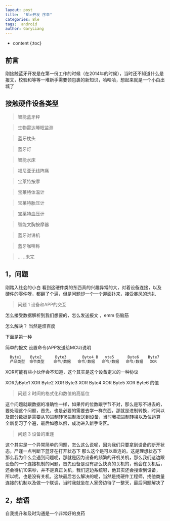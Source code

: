```yaml
---
layout: post
title:  "Ble开发 序章"
categories: Ble
tags:  android
author: GaryLiang
---
```


* content
{:toc}


## 前言

刚接触蓝牙开发是在第一份工作的时候（在2014年的时候），当时还不知道什么是报文，校验和等等一堆新手需要领包裹的新知识，哈哈哈，想起来就是一个小白出城了


## 接触硬件设备类型

> 智能蓝牙秤 

> 生物雷达睡眠监测

> 蓝牙枕头

> 蓝牙灯 

> 智能水床 

> 福尼亚无线阵痛 

> 宝莱特按摩

> 宝莱特体温计

> 宝莱特胎压计

> 宝莱特血压计

> 智能文胸按摩器

> 蓝牙对讲机

> 蓝牙咖啡称

> ...
> ..未完


## 1，问题

 刚踏入社会的小白 看到这硬件类的东西真的兴趣异常的大，对着设备连接，以及硬件的零件呀，都翻了个遍，但是问题却一个一个迎面扑来，接受暴风的洗礼


 > 问题 1 设备和APP的交互

  怎么接受数据解析到我们想要的，怎么发送报文 ，emm 伤脑筋

  怎么解决？ 当然是烦百度

  下面是第一种 

  简单的报文 设置命令(APP发送给MCU)说明

```js
  Byte1	   Byte2	  Byte3	      Byte4	B   yte5	  Byte6	   Byte7
  产品类型	命令类型	命令/数据	命令/数据	命令/数据	命令/数据	XOR

```

XOR可能有些小伙伴会不知道，这个其实是这个设备定义的一种协议 

XOR为Byte1 XOR Byte2 XOR Byte3 XOR Byte4 XOR Byte5 XOR Byte6 的值

 > 问题 2 时间的格式化和数值的高低位

 这个问题就跟数据的准确性一样，如果传的位数跟字节不对，那么是写不进去的，
 要处理这个问题，首先，也是必要的需要去学一样东西，那就是进制转换，时间以及部分数据是需要从10进制转16进制发送到设备，当时我把进制转换以及位运算全新复习了个遍，最后如愿以偿，成功进入新手专区。


 > 问题 3 设备的重连

 这个其实是一个异常简单的问题，怎么这么说呢，因为我们只要拿到设备的断开状态，严谨一点判断下蓝牙在打开状态下 那么这个是可以重连的。这是理想状态下
 那么我为什么会遇到问题呢，那就是因为设备的频繁的开机关机，那么我们这边跟设备的一个连接机制的问题，首先设备是没有那么快真的关机的，他会在关机后，还会待机10来秒，并不是真正关机，我们这边系统呀，他其实还会搜索到设备，所以呢，也是没有关机，这块最后怎么解决的呢，当然是找硬件工程师，找他商量连接的机制以及做一个联调，当时我就坐在人家旁边待了一整天，最后问题解决了


## 2，结语

自我提升和及时沟通是一个非常好的良药
 








